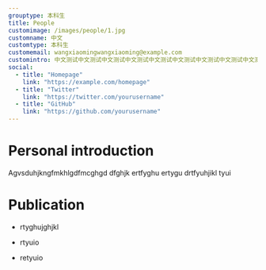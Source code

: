 ```yaml
---
grouptype: 本科生
title: People
customimage: /images/people/1.jpg
customname: 中文
customtype: 本科生
customemail: wangxiaomingwangxiaoming@example.com
customintro: 中文测试中文测试中文测试中文测试中文测试中文测试中文测试中文测试中文测试中文测试中文测试中文测试中文测试中文测试
social:
  - title: "Homepage"
    link: "https://example.com/homepage"
  - title: "Twitter"
    link: "https://twitter.com/yourusername"
  - title: "GitHub"
    link: "https://github.com/yourusername"
---
```


# Personal introduction
Agvsduhjkngfmkhlgdfmcghgd dfghjk ertfyghu ertygu drtfyuhjikl tyui



# Publication
- rtyghujghjkl

- rtyuio

- retyuio

